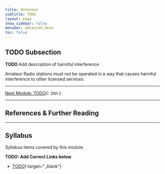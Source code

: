 ```yaml
---
title: Antennas
subtitle: TODO 
layout: page
show_sidebar: false
menubar: advanced_menu
toc: false
---
```


## TODO Subsection

**TODO** Add description of harmful interference

Amateur Radio stations must not be operated in a way that causes harmful interference to other licensed services.

---

[Next Module: TODO](./todo){: .btn }

---

## References & Further Reading

---

## Syllabus

Syllabus items covered by this module.

**TODO: Add Correct Links below**  

- [TODO](../todo/){:target="_blank"}
